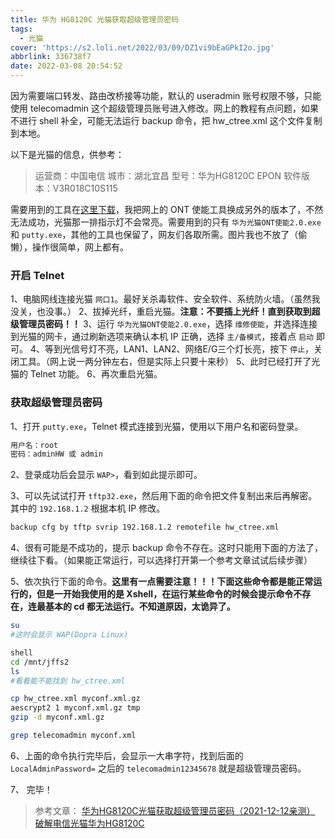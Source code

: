 ```yaml
---
title: 华为 HG8120C 光猫获取超级管理员密码
tags:
  - 光猫
cover: 'https://s2.loli.net/2022/03/09/DZ1vi9bEaGPkI2o.jpg'
abbrlink: 336738f7
date: 2022-03-08 20:54:52
---
```


因为需要端口转发、路由改桥接等功能，默认的 useradmin 账号权限不够，只能使用 telecomadmin 这个超级管理员账号进入修改。网上的教程有点问题，如果不进行 shell 补全，可能无法运行 backup 命令，把 hw_ctree.xml 这个文件复制到本地。

<!--more-->

以下是光猫的信息，供参考：
> 运营商：中国电信
> 城市：湖北宜昌
> 型号：华为HG8120C EPON
> 软件版本：V3R018C10S115

需要用到的工具在[这里下载](https://pan.baidu.com/s/1uYY3584wdeOAjrwRbV0PYw?pwd=5vp4)，我把网上的 ONT 使能工具换成另外的版本了，不然无法成功，光猫那一排指示灯不会常亮。需要用到的只有 `华为光猫ONT使能2.0.exe` 和 `putty.exe`，其他的工具也保留了，网友们各取所需。图片我也不放了（偷懒），操作很简单，网上都有。

### 开启 Telnet

1、电脑网线连接光猫 `网口1`。最好关杀毒软件、安全软件、系统防火墙。（虽然我没关，也没事。）
2、拔掉光纤，重启光猫。**注意：不要插上光纤！直到获取到超级管理员密码！！**
3、运行 `华为光猫ONT使能2.0.exe`，选择 `维修使能`，并选择连接到光猫的网卡，通过刷新选项来确认本机 IP 正确，选择 `主/备模式`，接着点 `启动` 即可。
4、等到光信号灯不亮，LAN1、LAN2、网络E/G三个灯长亮，按下 `停止`，关闭工具。（网上说一两分钟左右，但是实际上只要十来秒）
5、此时已经打开了光猫的 Telnet 功能。
6、再次重启光猫。

### 获取超级管理员密码

1、打开 `putty.exe`，Telnet 模式连接到光猫，使用以下用户名和密码登录。

```bash
用户名：root
密码：adminHW 或 admin
```

2、登录成功后会显示 `WAP>`，看到如此提示即可。

3、可以先试试打开 `tftp32.exe`，然后用下面的命令把文件复制出来后再解密。其中的 `192.168.1.2` 根据本机 IP 修改。

```bash
backup cfg by tftp svrip 192.168.1.2 remotefile hw_ctree.xml
```
4、很有可能是不成功的，提示 backup 命令不存在。这时只能用下面的方法了，继续往下看。（如果能正常运行，可以选择打开第一个参考文章试试后续步骤）

5、依次执行下面的命令。**这里有一点需要注意！！！下面这些命令都是能正常运行的，但是一开始我使用的是 Xshell，在运行某些命令的时候会提示命令不存在，连最基本的 cd 都无法运行。不知道原因，太诡异了。**

```bash
su
#这时会显示 WAP(Dopra Linux)

shell
cd /mnt/jffs2
ls
#看看能不能找到 hw_ctree.xml

cp hw_ctree.xml myconf.xml.gz
aescrypt2 1 myconf.xml.gz tmp
gzip -d myconf.xml.gz

grep telecomadmin myconf.xml
```

6、上面的命令执行完毕后，会显示一大串字符，找到后面的 `LocalAdminPassword=` 之后的 `telecomadmin12345678` 就是超级管理员密码。

7、 完毕！



> 参考文章：
> [华为HG8120C光猫获取超级管理员密码（2021-12-12亲测）](https://blog.csdn.net/Xx745576933/article/details/121895663)
> [破解电信光猫华为HG8120C](https://blog.csdn.net/haven200/article/details/49870931)